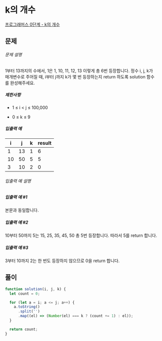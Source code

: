 # k의 개수

[프로그래머스 0단계 - k의 개수](https://school.programmers.co.kr/learn/courses/30/lessons/120887)

## 문제

###### 문제 설명

1부터 13까지의 수에서, 1은 1, 10, 11, 12, 13 이렇게 총 6번 등장합니다. 정수 i, j, k가 매개변수로 주어질 때, i부터 j까지 k가 몇 번 등장하는지 return 하도록 solution 함수를 완성해주세요.

##### 제한사항

- 1 ≤ i < j ≤ 100,000

- 0 ≤ k ≤ 9

##### 입출력 예

| i   | j   | k   | result |
| --- | --- | --- | ------ |
| 1   | 13  | 1   | 6      |
| 10  | 50  | 5   | 5      |
| 3   | 10  | 2   | 0      |

###### 입출력 예 설명

##### 입출력 예 #1

본문과 동일합니다.

##### 입출력 예 #2

10부터 50까지 5는 15, 25, 35, 45, 50 총 5번 등장합니다. 따라서 5를 return 합니다.

##### 입출력 예 #3

3부터 10까지 2는 한 번도 등장하지 않으므로 0을 return 합니다.

## 풀이

```javascript
function solution(i, j, k) {
  let count = 0;

  for (let a = i; a <= j; a++) {
    a.toString()
      .split('')
      .map((el) => (Number(el) === k ? (count += 1) : el));
  }

  return count;
}
```
